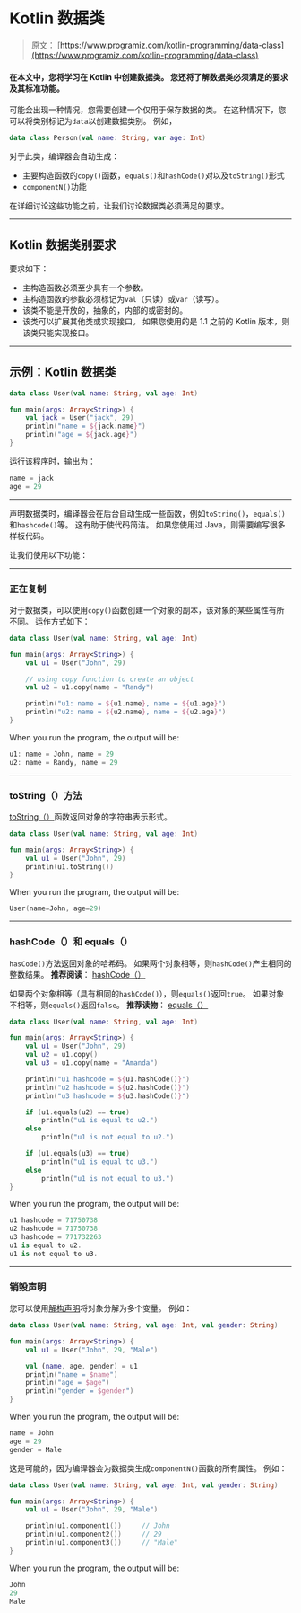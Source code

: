 # Kotlin 数据类

> 原文： [https://www.programiz.com/kotlin-programming/data-class](https://www.programiz.com/kotlin-programming/data-class)

#### 在本文中，您将学习在 Kotlin 中创建数据类。 您还将了解数据类必须满足的要求及其标准功能。

可能会出现一种情况，您需要创建一个仅用于保存数据的类。 在这种情况下，您可以将类别标记为`data`以创建数据类别。 例如，

```kt
data class Person(val name: String, var age: Int)
```

对于此类，编译器会自动生成：

*   主要构造函数的`copy()`函数，`equals()`和`hashCode()`对以及`toString()`形式
*   `componentN()`功能

在详细讨论这些功能之前，让我们讨论数据类必须满足的要求。

* * *

## Kotlin 数据类别要求

要求如下：

*   主构造函数必须至少具有一个参数。
*   主构造函数的参数必须标记为`val`（只读）或`var`（读写）。
*   该类不能是开放的，抽象的，内部的或密封的。
*   该类可以扩展其他类或实现接口。 如果您使用的是 1.1 之前的 Kotlin 版本，则该类只能实现接口。

* * *

## 示例：Kotlin 数据类

```kt
data class User(val name: String, val age: Int)

fun main(args: Array<String>) {
    val jack = User("jack", 29)
    println("name = ${jack.name}")
    println("age = ${jack.age}")
}
```

运行该程序时，输出为：

```kt
name = jack
age = 29
```

* * *

声明数据类时，编译器会在后台自动生成一些函数，例如`toString()`，`equals()`和`hashcode()`等。 这有助于使代码简洁。 如果您使用过 Java，则需要编写很多样板代码。

让我们使用以下功能：

* * *

### 正在复制

对于数据类，可以使用`copy()`函数创建一个对象的副本，该对象的某些属性有所不同。 运作方式如下：

```kt
data class User(val name: String, val age: Int)

fun main(args: Array<String>) {
    val u1 = User("John", 29)

    // using copy function to create an object
    val u2 = u1.copy(name = "Randy")

    println("u1: name = ${u1.name}, name = ${u1.age}")
    println("u2: name = ${u2.name}, name = ${u2.age}")
}
```

When you run the program, the output will be:

```kt
u1: name = John, name = 29
u2: name = Randy, name = 29
```

* * *

### toString（）方法

[toString（）](https://kotlinlang.org/api/latest/jvm/stdlib/kotlin/to-string.html "Kotlin toString()")函数返回对象的字符串表示形式。

```kt
data class User(val name: String, val age: Int)

fun main(args: Array<String>) {
    val u1 = User("John", 29)
    println(u1.toString())
}
```

When you run the program, the output will be:

```kt
User(name=John, age=29)
```

* * *

### hashCode（）和 equals（）

`hasCode()`方法返回对象的哈希码。 如果两个对象相等，则`hashCode()`产生相同的整数结果。 **推荐阅读**： [hashCode（）](https://kotlinlang.org/api/latest/jvm/stdlib/kotlin/-any/hash-code.html "Kotlin hashCode()")

如果两个对象相等（具有相同的`hashCode()`），则`equals()`返回`true`。 如果对象不相等，则`equals()`返回`false`。 **推荐读物**： [equals（）](https://kotlinlang.org/api/latest/jvm/stdlib/kotlin/-any/equals.html "Kotlin equals()")

```kt
data class User(val name: String, val age: Int)

fun main(args: Array<String>) {
    val u1 = User("John", 29)
    val u2 = u1.copy()
    val u3 = u1.copy(name = "Amanda")

    println("u1 hashcode = ${u1.hashCode()}")
    println("u2 hashcode = ${u2.hashCode()}")
    println("u3 hashcode = ${u3.hashCode()}")

    if (u1.equals(u2) == true)
        println("u1 is equal to u2.")
    else
        println("u1 is not equal to u2.")

    if (u1.equals(u3) == true)
        println("u1 is equal to u3.")
    else
        println("u1 is not equal to u3.")
}
```

When you run the program, the output will be:

```kt
u1 hashcode = 71750738
u2 hashcode = 71750738
u3 hashcode = 771732263
u1 is equal to u2.
u1 is not equal to u3.
```

* * *

### 销毁声明

您可以使用[解构声明](https://kotlinlang.org/docs/reference/multi-declarations.html "Kotlin Destructing Declaration")将对象分解为多个变量。 例如：

```kt
data class User(val name: String, val age: Int, val gender: String)

fun main(args: Array<String>) {
    val u1 = User("John", 29, "Male")

    val (name, age, gender) = u1
    println("name = $name")
    println("age = $age")
    println("gender = $gender")
}
```

When you run the program, the output will be:

```kt
name = John
age = 29
gender = Male
```

这是可能的，因为编译器会为数据类生成`componentN()`函数的所有属性。 例如：

```kt
data class User(val name: String, val age: Int, val gender: String)

fun main(args: Array<String>) {
    val u1 = User("John", 29, "Male")

    println(u1.component1())     // John
    println(u1.component2())     // 29  
    println(u1.component3())     // "Male"
}
```

When you run the program, the output will be:

```kt
John
29
Male
```